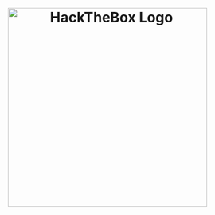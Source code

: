 <h1 align="center">
  <br>
  <img src="https://www.hackthebox.eu/images/logo600.png" alt="HackTheBox Logo" border="0" width="400"></a>
  <br>
</h1>
